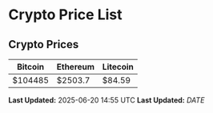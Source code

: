 # Crypto Price List

## Crypto Prices
| Bitcoin | Ethereum | Litecoin |
| ------- | -------- | -------- |
| $104485 | $2503.7 | $84.59 |
**Last Updated:** 2025-06-20 14:55 UTC
**Last Updated:** $DATE$
